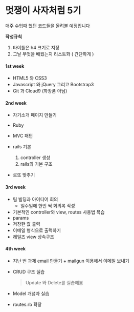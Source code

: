 # 멋쟁이 사자처럼 5기

매주 수업때 했던 코드들을 올려볼 예정입니다

**작성규칙**

1. 타이틀은 h4 크기로 지정
2. 그날 무엇을 배웠는지 리스트화 ( 간단하게 )



#### 1st week

* HTML5 와 CSS3 
* Javascript 와 jQuery 그리고 Bootstrap3
* Git 과 Cloud9 (화장품 아님) 


#### 2nd week

* 자기소개 페이지 만들기


* Ruby 
* MVC 패턴
* rails 기본
  1. controller 생성
  2. rails의 기본 구조
* 로또 맞추기


#### 3rd week

* 팀 빌딩과 아이디어 회의
  * 일주일에 한번 씩 회의록 작성
* 기본적인 controller와 view, routes 사용법 복습
* params 
* 저장한 값 출력
* 이메일 형식으로 출력하기
* 레일즈 view 상속구조 

#### 4th week

* 지난 번 과제 email 만들기 + mailgun 이용해서 이메일 보내기

* CRUD 구조 실습

  > Update 와 Delete를 실습해봄

* Model 개념과 실습

* routes.rb 확장